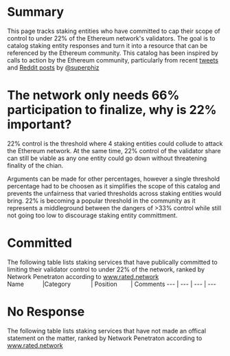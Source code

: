 # Summary
This page tracks staking entities who have committed to cap their scope of control to under 22% of the Ethereum network's validators. The goal is to catalog staking entity responses and turn it into a resource that can be referenced by the Ethereum community. This catalog has been inspired by calls to action by the Ethereum community, particularly from recent [tweets](https://twitter.com/superphiz/status/1525218193756807169) and [Reddit posts](https://www.reddit.com/r/ethfinance/comments/unt9m0/comment/i8d1bw9/?utm_source=share&utm_medium=web2x&context=3) by [@superphiz](https://twitter.com/superphiz) 

# The network only needs 66% participation to finalize, why is 22% important?
22% control is the threshold where 4 staking entities could collude to attack the Ethereum network. At the same time, 22% control of the validator share can still be viable as any one entity could go down without threatening finality of the chian. 

Arguments can be made for other percentages, however a single threshold percentage had to be choosen as it simplifies the scope of this catalog and prevents the unfairness that varied thresholds across staking entities would bring. 22% is becoming a popular threshold in the community as it represents a middleground between the dangers of >33% control while still not going too low to discourage staking entity committment. 


# Committed
The following table lists staking services that have publically committed to limiting their validator control to under 22% of the network, ranked by Network Penetraton according to www.rated.network
Name&nbsp;&nbsp;&nbsp;&nbsp;&nbsp;&nbsp;&nbsp;&nbsp;&nbsp;&nbsp;&nbsp;|Category&nbsp;&nbsp;&nbsp;&nbsp;&nbsp;&nbsp;&nbsp;&nbsp;&nbsp;&nbsp;&nbsp;&nbsp;|	Position&nbsp;&nbsp;&nbsp;&nbsp;&nbsp;&nbsp;&nbsp;	|	Comments
---	|	---	|	---	|	---


# No Response
The following table lists staking services that have not made an offical statement on the matter, ranked by Network Penetraton according to www.rated.network
